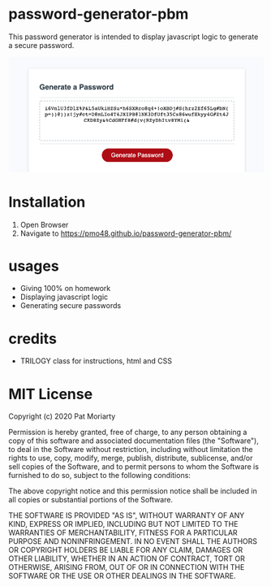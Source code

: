 # password-generator-pbm

This password generator is intended to display javascript logic to generate a secure password. 

![password generator screenshot](./Assets/images/pwd_gen.png)

# Installation

1. Open Browser
2. Navigate to https://pmo48.github.io/password-generator-pbm/

# usages

- Giving 100% on homework
- Displaying javascript logic
- Generating secure passwords

# credits

- TRILOGY class for instructions, html and CSS

# MIT License

Copyright (c) 2020 Pat Moriarty

Permission is hereby granted, free of charge, to any person obtaining a copy
of this software and associated documentation files (the "Software"), to deal
in the Software without restriction, including without limitation the rights
to use, copy, modify, merge, publish, distribute, sublicense, and/or sell
copies of the Software, and to permit persons to whom the Software is
furnished to do so, subject to the following conditions:

The above copyright notice and this permission notice shall be included in all
copies or substantial portions of the Software.

THE SOFTWARE IS PROVIDED "AS IS", WITHOUT WARRANTY OF ANY KIND, EXPRESS OR
IMPLIED, INCLUDING BUT NOT LIMITED TO THE WARRANTIES OF MERCHANTABILITY,
FITNESS FOR A PARTICULAR PURPOSE AND NONINFRINGEMENT. IN NO EVENT SHALL THE
AUTHORS OR COPYRIGHT HOLDERS BE LIABLE FOR ANY CLAIM, DAMAGES OR OTHER
LIABILITY, WHETHER IN AN ACTION OF CONTRACT, TORT OR OTHERWISE, ARISING FROM,
OUT OF OR IN CONNECTION WITH THE SOFTWARE OR THE USE OR OTHER DEALINGS IN THE
SOFTWARE.